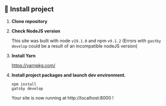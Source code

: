 ## 🚀 Install project

1.  **Clone repository**

2.  **Check NodeJS version**

    This site was built with node `v19.1.0` and npm `v9.1.2`
    (Errors with `gastby develop` could be a result of an incompatible nodeJS version)

3.  **Install Yarn**

    https://yarnpkg.com/

4.  **Install project packages and launch dev environment.**

    ```shell
    npm install
    gatsby develop
    ```

    Your site is now running at http://localhost:8000 !
